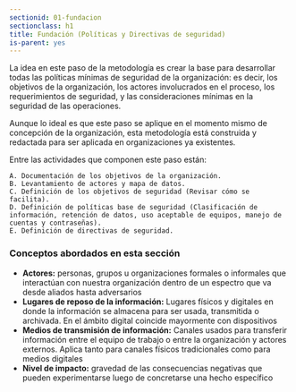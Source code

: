 ```yaml
---
sectionid: 01-fundacion
sectionclass: h1
title: Fundación (Políticas y Directivas de seguridad)
is-parent: yes
---
```


La idea en este paso de la metodología es crear la base para desarrollar todas las políticas mínimas de seguridad de la organización: es decir, los objetivos de la organización, los actores involucrados en el proceso, los requerimientos de seguridad, y las consideraciones mínimas en la seguridad de las operaciones.

Aunque lo ideal es que este paso se aplique en el momento mismo de concepción de la organización, esta metodología está construida y redactada para ser aplicada en organizaciones ya existentes.

Entre las actividades que componen este paso están:

	A. Documentación de los objetivos de la organización.
	B. Levantamiento de actores y mapa de datos.
	C. Definición de los objetivos de seguridad (Revisar cómo se facilita).
	D. Definición de políticas base de seguridad (Clasificación de información, retención de datos, uso aceptable de equipos, manejo de cuentas y contraseñas).
	E. Definición de directivas de seguridad.

### Conceptos abordados en esta sección
* **Actores:** personas, grupos u organizaciones formales o informales que interactúan con nuestra organización dentro de un espectro que va desde aliados hasta adversarios
* **Lugares de reposo de la información:** Lugares físicos y digitales en donde la información se almacena para ser usada, transmitida o archivada. En el ámbito digital coincide mayormente con dispositivos
* **Medios de transmisión de información:** Canales usados para transferir información entre el equipo de trabajo o entre la organización y actores externos. Aplica tanto para canales físicos tradicionales como para medios digitales
* **Nivel de impacto:** gravedad de las consecuencias negativas que pueden experimentarse luego de concretarse una hecho específico
